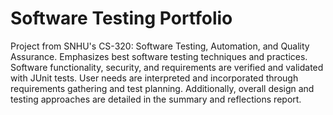 # Software Testing Portfolio

Project from SNHU's CS-320: Software Testing, Automation, and Quality Assurance. Emphasizes best software testing techniques and practices. Software functionality, security, and requirements are verified and validated with JUnit tests. User needs are interpreted and incorporated through requirements gathering and test planning. Additionally, overall design and testing approaches are detailed in the summary and reflections report.

